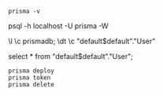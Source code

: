```nodejsp
prisma -v
```


psql -h localhost -U prisma -W

\l
\c prismadb;
\dt
\c "default$default"."User"

select * from "default$default"."User";


```nodejsp
prisma deploy
prisma token 
prisma delete
```
